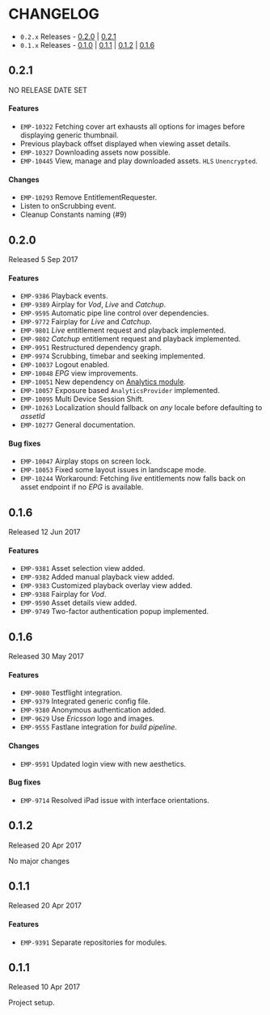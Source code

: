 # CHANGELOG

* `0.2.x` Releases - [0.2.0](#020) | [0.2.1](#021)
* `0.1.x` Releases - [0.1.0](#010) | [0.1.1](#011) | [0.1.2](#012) | [0.1.6](#016)

## 0.2.1
NO RELEASE DATE SET

#### Features
* `EMP-10322` Fetching cover art exhausts all options for images before displaying generic thumbnail.
* Previous playback offset displayed when viewing asset details.
* `EMP-10327` Downloading assets now possible.
* `EMP-10445` View, manage and play downloaded assets. `HLS` `Unencrypted`.

#### Changes
* `EMP-10293` Remove EntitlementRequester.
* Listen to onScrubbing event.
* Cleanup Constants naming (#9)

## 0.2.0
Released 5 Sep 2017

#### Features
* `EMP-9386` Playback events.
* `EMP-9389` Airplay for *Vod*, *Live* and *Catchup*.
* `EMP-9595` Automatic pipe line control over dependencies.
* `EMP-9772` Fairplay for *Live* and *Catchup*.
* `EMP-9801` *Live* entitlement request and playback implemented.
* `EMP-9802` *Catchup* entitlement request and playback implemented.
* `EMP-9951` Restructured dependency graph.
* `EMP-9974` Scrubbing, timebar and seeking implemented.
* `EMP-10037` Logout enabled.
* `EMP-10048` *EPG* view improvements.
* `EMP-10051` New dependency on [Analytics module](https://github.com/EricssonBroadcastServices/iOSClientAnalytics).
* `EMP-10057` Exposure based `AnalyticsProvider` implemented.
* `EMP-10095` Multi Device Session Shift.
* `EMP-10263` Localization should fallback on *any* locale before defaulting to *assetId*
* `EMP-10277` General documentation.

#### Bug fixes
* `EMP-10047` Airplay stops on screen lock.
* `EMP-10053` Fixed some layout issues in landscape mode.
* `EMP-10244` Workaround: Fetching *live* entitlements now falls back on asset endpoint if no *EPG* is available.

## 0.1.6
Released 12 Jun 2017

#### Features
* `EMP-9381` Asset selection view added.
* `EMP-9382` Added manual playback view added.
* `EMP-9383` Customized playback overlay view added.
* `EMP-9388` Fairplay for *Vod*.
* `EMP-9590` Asset details view added.
* `EMP-9749` Two-factor authentication popup implemented.

## 0.1.6
Released 30 May 2017

#### Features
* `EMP-9080` Testflight integration.
* `EMP-9379` Integrated generic config file.
* `EMP-9380` Anonymous authentication added.
* `EMP-9629` Use *Ericsson* logo and images.
* `EMP-9555` Fastlane integration for *build pipeline*.

#### Changes
* `EMP-9591` Updated login view with new aesthetics.

#### Bug fixes
* `EMP-9714` Resolved iPad issue with interface orientations.

## 0.1.2
Released 20 Apr 2017

No major changes

## 0.1.1
Released 20 Apr 2017

#### Features
* `EMP-9391` Separate repositories for modules.

## 0.1.1
Released 10 Apr 2017

Project setup.
